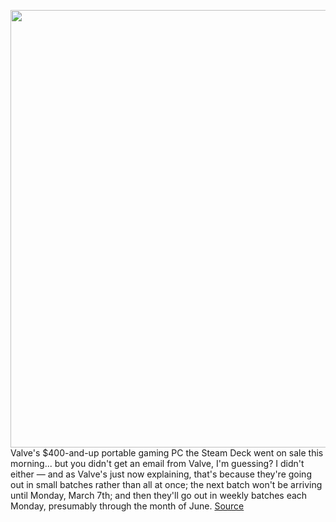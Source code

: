 <img src='https://cdn.vox-cdn.com/thumbor/5svIAQpv5K3xk8xkzgo_J-wbOQQ=/0x0:2040x1360/1200x800/filters:focal(857x517:1183x843)/cdn.vox-cdn.com/uploads/chorus_image/image/70552389/vpavic_220210_5030_0090.0.jpg' width='700px' /><br/>
Valve's $400-and-up portable gaming PC the Steam Deck went on sale this morning... but you didn't get an email from Valve, I'm guessing? I didn't either — and as Valve's just now explaining, that's because they're going out in small batches rather than all at once; the next batch won't be arriving until Monday, March 7th; and then they'll go out in weekly batches each Monday, presumably through the month of June.
<a href='https://www.theverge.com/2022/2/25/22951492/steam-deck-order-email-q1-q2-after'> Source <a/>